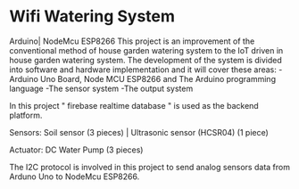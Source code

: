 # Wifi Watering System
Arduino| NodeMcu ESP8266
This project is an improvement of the conventional method of house garden watering system to the IoT driven in house garden watering system. The development of the system is divided into software and hardware implementation and it will cover these areas: -Arduino Uno Board, Node MCU ESP8266 and The Arduino programming language -The sensor system -The output system

In this project " firebase realtime database " is used as the backend platform.

Sensors: Soil sensor (3 pieces) | Ultrasonic sensor (HCSR04) (1 piece)

Actuator: DC Water Pump (3 pieces)

The I2C protocol is involved in this project to send analog sensors data from Arduno Uno to NodeMcu ESP8266.
